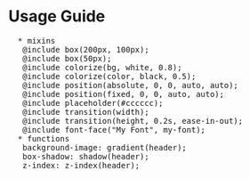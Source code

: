 # Usage Guide

<pre>
  * mixins
   @include box(200px, 100px);
   @include box(50px);
   @include colorize(bg, white, 0.8);
   @include colorize(color, black, 0.5);
   @include position(absolute, 0, 0, auto, auto);
   @include position(fixed, 0, 0, auto, auto);
   @include placeholder(#cccccc);
   @include transition(width);
   @include transition(height, 0.2s, ease-in-out);
   @include font-face("My Font", my-font);
  * functions
   background-image: gradient(header);
   box-shadow: shadow(header);
   z-index: z-index(header);
 </pre>
